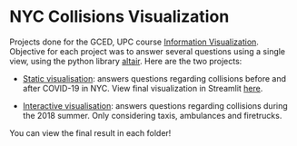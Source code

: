 # NYC Collisions Visualization

Projects done for the GCED, UPC course [Information Visualization](https://www.fib.upc.edu/en/studies/bachelors-degrees/bachelor-degree-data-science-and-engineering/curriculum/syllabus/VI-GCED). Objective for each project was to answer several questions using a single view, using the python library [altair](https://altair-viz.github.io/index.html). Here are the two projects:

* [Static visualisation](static_vis): answers questions regarding collisions before and after COVID-19 in NYC. View final visualization in Streamlit [here](https://nyc-collisions.streamlit.app).

* [Interactive visualisation](interactive_vis): answers questions regarding collisions during the 2018 summer. Only considering taxis, ambulances and firetrucks.

You can view the final result in each folder!
